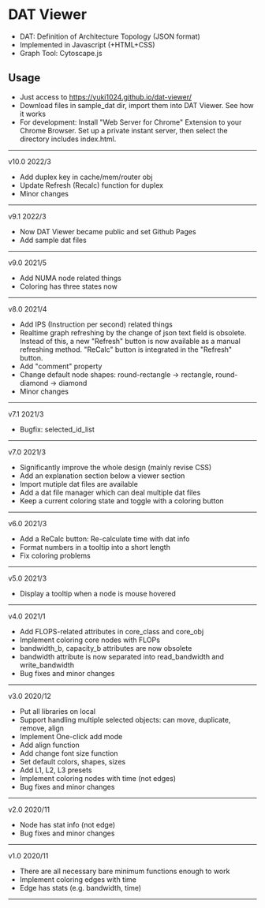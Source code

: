 # DAT Viewer
- DAT: Definition of Architecture Topology (JSON format)
- Implemented in Javascript (+HTML+CSS)
- Graph Tool: Cytoscape.js

## Usage
- Just access to https://yuki1024.github.io/dat-viewer/
- Download files in sample_dat dir, import them into DAT Viewer. See how it works
- For development: Install "Web Server for Chrome" Extension to your Chrome Browser. Set up a private instant server, then select the directory includes index.html.

----------------
v10.0 2022/3

- Add duplex key in cache/mem/router obj
- Update Refresh (Recalc) function for duplex
- Minor changes

----------------
v9.1 2022/3

- Now DAT Viewer became public and set Github Pages
- Add sample dat files

----------------
v9.0 2021/5

- Add NUMA node related things
- Coloring has three states now

----------------
v8.0 2021/4

- Add IPS (Instruction per second) related things
- Realtime graph refreshing by the change of json text field is obsolete. Instead of this, a new "Refresh" button is now available as a manual refreshing method. "ReCalc" button is integrated in the "Refresh" button.
- Add "comment" property
- Change default node shapes: round-rectangle -> rectangle, round-diamond -> diamond
- Minor changes

----------------
v7.1 2021/3

- Bugfix: selected_id_list

----------------
v7.0 2021/3

- Significantly improve the whole design (mainly revise CSS)
- Add an explanation section below a viewer section
- Import mutiple dat files are available
- Add a dat file manager which can deal multiple dat files
- Keep a current coloring state and toggle with a coloring button

----------------
v6.0 2021/3

- Add a ReCalc button: Re-calculate time with dat info
- Format numbers in a tooltip into a short length
- Fix coloring problems

----------------
v5.0 2021/3

- Display a tooltip when a node is mouse hovered

----------------
v4.0 2021/1

- Add FLOPS-related attributes in core_class and core_obj
- Implement coloring core nodes with FLOPs
- bandwidth_b, capacity_b attributes are now obsolete
- bandwidth attribute is now separated into read_bandwidth and write_bandwidth
- Bug fixes and minor changes

----------------
v3.0 2020/12

- Put all libraries on local
- Support handling multiple selected objects: can move, duplicate, remove, align
- Implement One-click add mode
- Add align function
- Add change font size function
- Set default colors, shapes, sizes
- Add L1, L2, L3 presets
- Implement coloring nodes with time (not edges)
- Bug fixes and minor changes

----------------
v2.0 2020/11

- Node has stat info (not edge)
- Bug fixes and minor changes

----------------
v1.0 2020/11

- There are all necessary bare minimum functions enough to work
- Implement coloring edges with time
- Edge has stats (e.g. bandwidth, time)

----------------




